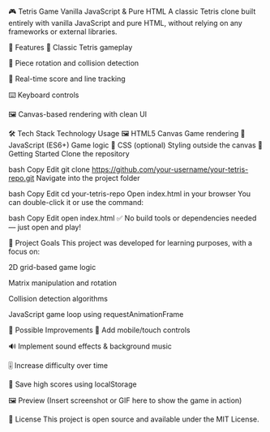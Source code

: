 🎮 Tetris Game
Vanilla JavaScript & Pure HTML
A classic Tetris clone built entirely with vanilla JavaScript and pure HTML, without relying on any frameworks or external libraries.

🧩 Features
🧱 Classic Tetris gameplay

🔄 Piece rotation and collision detection

🧮 Real-time score and line tracking

⌨️ Keyboard controls

🖼️ Canvas-based rendering with clean UI

🛠️ Tech Stack
Technology	Usage
🖼️ HTML5 Canvas	Game rendering
🧠 JavaScript (ES6+)	Game logic
🎨 CSS (optional)	Styling outside the canvas
🚀 Getting Started
Clone the repository

bash
Copy
Edit
git clone https://github.com/your-username/your-tetris-repo.git
Navigate into the project folder

bash
Copy
Edit
cd your-tetris-repo
Open index.html in your browser
You can double-click it or use the command:

bash
Copy
Edit
open index.html
✅ No build tools or dependencies needed — just open and play!

🎯 Project Goals
This project was developed for learning purposes, with a focus on:

2D grid-based game logic

Matrix manipulation and rotation

Collision detection algorithms

JavaScript game loop using requestAnimationFrame

🧠 Possible Improvements
📱 Add mobile/touch controls

🔊 Implement sound effects & background music

🎚️ Increase difficulty over time

💾 Save high scores using localStorage

🖼️ Preview
(Insert screenshot or GIF here to show the game in action)

📄 License
This project is open source and available under the MIT License.